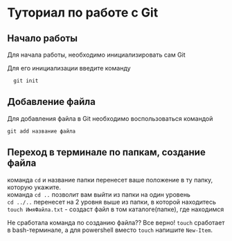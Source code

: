 # Туториал по работе с Git

## Начало работы

Для начала работы, необходимо инициализировать сам Git

Для его инициализации введите команду 

```
  git init
```

## Добавление файла

Для добавления файла в Git необходимо воспользоваться командой 

```
git add название файла
```
## Переход в терминале по папкам, создание файла

команда `cd` и название папки перенесет ваше положение в ту папку, которую укажите. <br>
команда `cd ..` позволит вам выйти из папки на один уровень  
`cd ../..` перенесет на 2 уровня выше из папки, в которой находитесь  
`touch ИмяФайла.txt` - создаст файл в том каталоге(папке), где находимся

Не сработала команда по созданию файла?? Все верно! `touch` сработает в bash-терминале, а для powershell вместо `touch` напишите `New-Item`.